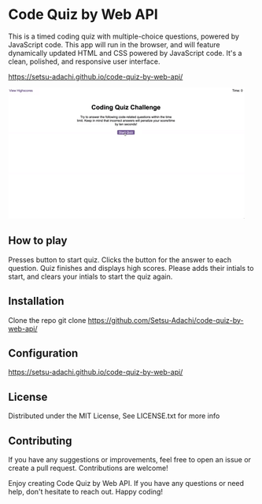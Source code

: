 # Code Quiz by Web API
This is a timed coding quiz with multiple-choice questions, powered by JavaScript code. This app will run in the browser, and will feature dynamically updated HTML and CSS powered by JavaScript code. It's a clean, polished, and responsive user interface.

https://setsu-adachi.github.io/code-quiz-by-web-api/

![code-quiz-demo](./assets/06-code-quiz-demo.gif)

## How to play
Presses button to start quiz. Clicks the button for the answer to each question. Quiz finishes and displays high scores. Please adds their intials to start, and clears your intials to start the quiz again.


## Installation
Clone the repo
git clone https://github.com/Setsu-Adachi/code-quiz-by-web-api/

## Configuration
https://setsu-adachi.github.io/code-quiz-by-web-api/

  ## License
Distributed under the MIT License, See LICENSE.txt for more info

## Contributing
If you have any suggestions or improvements, feel free to open an issue or create a pull request. Contributions are welcome!

Enjoy creating Code Quiz by Web API. If you have any questions or need help, don't hesitate to reach out. Happy coding!

